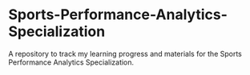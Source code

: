 # Sports-Performance-Analytics-Specialization
A repository to track my learning progress and materials for the Sports Performance Analytics Specialization.
